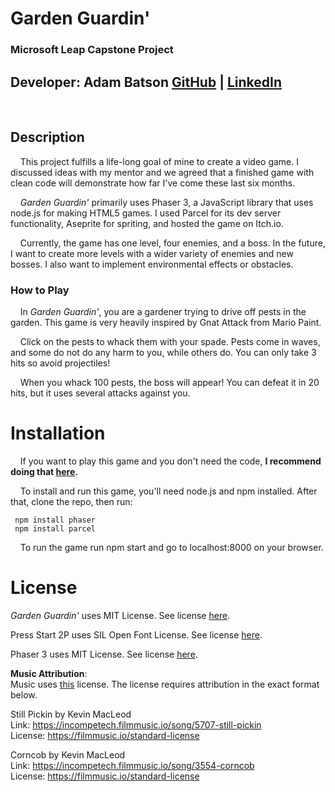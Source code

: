 # **Garden Guardin'**
### **Microsoft Leap Capstone Project**

## **Developer:** Adam Batson [GitHub](https://github.com/tabatson) | [LinkedIn](https://linkedin.com/in/t-a-batson)

<br>

## **Description**

&nbsp;&nbsp;&nbsp;&nbsp;This project fulfills a life-long goal of mine to create a video game. I discussed ideas with my mentor and we agreed that a finished game with clean code will demonstrate how far I've come these last six months.

&nbsp;&nbsp;&nbsp;&nbsp;_Garden Guardin'_ primarily uses Phaser 3, a JavaScript library that uses node.js for making HTML5 games. I used Parcel for its dev server functionality, Aseprite for spriting, and hosted the game on Itch.io.

&nbsp;&nbsp;&nbsp;&nbsp;Currently, the game has one level, four enemies, and a boss. In the future, I want to create more levels with a wider variety of enemies and new bosses. I also want to implement environmental effects or obstacles.

### **How to Play**
&nbsp;&nbsp;&nbsp;&nbsp;In _Garden Guardin'_, you are a gardener trying to drive off pests in the garden. This game is very heavily inspired by Gnat Attack from Mario Paint.

&nbsp;&nbsp;&nbsp;&nbsp;Click on the pests to whack them with your spade. Pests come in waves, and some do not do any harm to you, while others do. You can only take 3 hits so avoid projectiles!

&nbsp;&nbsp;&nbsp;&nbsp;When you whack 100 pests, the boss will appear! You can defeat it in 20 hits, but it uses several attacks against you.

# **Installation**

&nbsp;&nbsp;&nbsp;&nbsp;If you want to play this game and you don't need the code, **I recommend doing that [here]().** <br>

&nbsp;&nbsp;&nbsp;&nbsp;To install and run this game, you'll need node.js and npm installed. After that, clone the repo, then run:
```
 npm install phaser
 npm install parcel
```
&nbsp;&nbsp;&nbsp;&nbsp;To run the game run npm start and go to localhost:8000 on your browser.

# **License**
_Garden Guardin'_ uses MIT License. See license [here](https://github.com/tabatson/garden-guardin/blob/main/LICENSE).

Press Start 2P uses SIL Open Font License. See license [here](https://github.com/tabatson/garden-guardin/blob/main/src/assets/fonts/PressStart2P/LICENSE).

Phaser 3 uses MIT License. See license [here](https://phaser.io/download/license).

**Music Attribution**: <br>
Music uses [this](https://incompetech.filmmusic.io/standard-license) license. The license requires attribution in the exact format below.

Still Pickin by Kevin MacLeod <br>
Link: https://incompetech.filmmusic.io/song/5707-still-pickin <br>
License: https://filmmusic.io/standard-license

Corncob by Kevin MacLeod <br>
Link: https://incompetech.filmmusic.io/song/3554-corncob <br>
License: https://filmmusic.io/standard-license